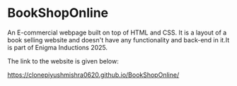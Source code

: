 # BookShopOnline

An E-commercial webpage built on top of HTML and CSS. It is a layout of a book selling website and doesn't have any functionality and back-end in it.It is part of Enigma Inductions 2025.

The link to the website is given below: 

https://clonepiyushmishra0620.github.io/BookShopOnline/
